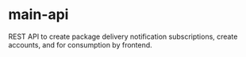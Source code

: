 # main-api

REST API to create package delivery notification subscriptions, create accounts, and for consumption by frontend.
